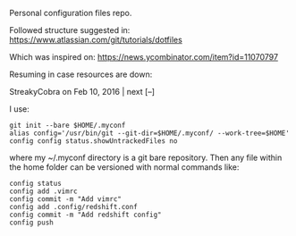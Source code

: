 Personal configuration files repo.

Followed structure suggested in:
https://www.atlassian.com/git/tutorials/dotfiles

Which was inspired on:
https://news.ycombinator.com/item?id=11070797

Resuming in case resources are down:

 	
StreakyCobra on Feb 10, 2016 | next [–]

I use:

    git init --bare $HOME/.myconf
    alias config='/usr/bin/git --git-dir=$HOME/.myconf/ --work-tree=$HOME'
    config config status.showUntrackedFiles no

where my ~/.myconf directory is a git bare repository. Then any file within the home folder can be versioned with normal commands like:

    config status
    config add .vimrc
    config commit -m "Add vimrc"
    config add .config/redshift.conf
    config commit -m "Add redshift config"
    config push


